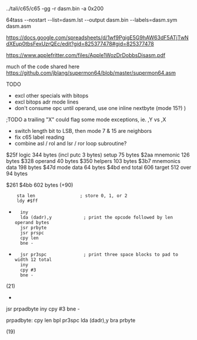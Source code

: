 ../tali/c65/c65 -gg -r dasm.bin -a 0x200

64tass --nostart --list=dasm.lst --output dasm.bin --labels=dasm.sym dasm.asm

https://docs.google.com/spreadsheets/d/1wf9PgigE5G9hAW63dF5ATjTwNdXEup0tbsFexUzrQEc/edit?gid=825377478#gid=825377478


https://www.applefritter.com/files/Apple1WozDrDobbsDisasm.pdf

much of the code shared here https://github.com/jblang/supermon64/blob/master/supermon64.asm


TODO

- excl other specials with bitops
- excl bitops adr mode lines
- don't consume opc until operand, use one inline nextbyte (mode 15?)
)

;TODO a trailing "X" could flag some mode exceptions, ie. ,Y vs ,X

- switch length bit to LSB, then mode 7 & 15 are neighbors
- fix c65 label reading
- combine asl / rol and lsr / ror loop subroutine?

$25f    logic               344 bytes  (incl putc 3 bytes)
            setup                75 bytes
    $2aa    mnemonic            126 bytes
    $328    operand              40 bytes
    $350    helpers             103 bytes
$3b7    mnemonics data      198 bytes
$47d    mode data            64 bytes
$4bd    end
            total               606
            target              512
            over                 94 bytes

$261
$4bb  602 bytes (+90)





        sta len                 ; store 0, 1, or 2
        ldy #$ff
-
        iny
        lda (dadr),y            ; print the opcode followed by len operand bytes
        jsr prbyte
        jsr prspc
        cpy len
        bne -
-
        jsr pr3spc              ; print three space blocks to pad to width 12 total
        iny
        cpy #3
        bne -

(21)

-
jsr prpadbyte
iny
cpy #3
bne -

prpadbyte:
    cpy len
    bpl pr3spc
    lda (dadr),y
    bra prbyte

(19)